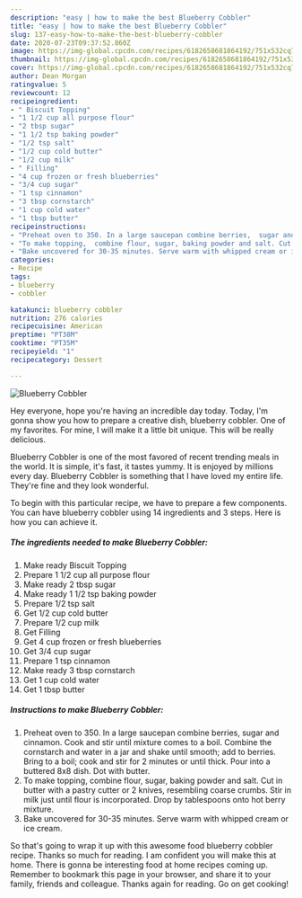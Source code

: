 ```yaml
---
description: "easy | how to make the best Blueberry Cobbler"
title: "easy | how to make the best Blueberry Cobbler"
slug: 137-easy-how-to-make-the-best-blueberry-cobbler
date: 2020-07-23T09:37:52.860Z
image: https://img-global.cpcdn.com/recipes/6182658681864192/751x532cq70/blueberry-cobbler-recipe-main-photo.jpg
thumbnail: https://img-global.cpcdn.com/recipes/6182658681864192/751x532cq70/blueberry-cobbler-recipe-main-photo.jpg
cover: https://img-global.cpcdn.com/recipes/6182658681864192/751x532cq70/blueberry-cobbler-recipe-main-photo.jpg
author: Dean Morgan
ratingvalue: 5
reviewcount: 12
recipeingredient:
- " Biscuit Topping"
- "1 1/2 cup all purpose flour"
- "2 tbsp sugar"
- "1 1/2 tsp baking powder"
- "1/2 tsp salt"
- "1/2 cup cold butter"
- "1/2 cup milk"
- " Filling"
- "4 cup frozen or fresh blueberries"
- "3/4 cup sugar"
- "1 tsp cinnamon"
- "3 tbsp cornstarch"
- "1 cup cold water"
- "1 tbsp butter"
recipeinstructions:
- "Preheat oven to 350. In a large saucepan combine berries,  sugar and cinnamon. Cook and stir until mixture comes to a boil. Combine the cornstarch and water in a jar and shake until smooth; add to berries. Bring to a boil; cook and stir for 2 minutes or until thick. Pour into a buttered 8x8 dish. Dot with butter."
- "To make topping,  combine flour, sugar, baking powder and salt. Cut in butter with a pastry cutter or 2 knives, resembling coarse crumbs. Stir in milk just until flour is incorporated. Drop by tablespoons onto hot berry mixture."
- "Bake uncovered for 30-35 minutes. Serve warm with whipped cream or ice cream."
categories:
- Recipe
tags:
- blueberry
- cobbler

katakunci: blueberry cobbler 
nutrition: 276 calories
recipecuisine: American
preptime: "PT38M"
cooktime: "PT35M"
recipeyield: "1"
recipecategory: Dessert

---
```



![Blueberry Cobbler](https://img-global.cpcdn.com/recipes/6182658681864192/751x532cq70/blueberry-cobbler-recipe-main-photo.jpg)

Hey everyone, hope you're having an incredible day today. Today, I'm gonna show you how to prepare a creative dish, blueberry cobbler. One of my favorites. For mine, I will make it a little bit unique. This will be really delicious.

Blueberry Cobbler is one of the most favored of recent trending meals in the world. It is simple, it's fast, it tastes yummy. It is enjoyed by millions every day. Blueberry Cobbler is something that I have loved my entire life. They're fine and they look wonderful.




To begin with this particular recipe, we have to prepare a few components. You can have blueberry cobbler using 14 ingredients and 3 steps. Here is how you can achieve it.

<!--inarticleads1-->

##### The ingredients needed to make Blueberry Cobbler:

1. Make ready  Biscuit Topping
1. Prepare 1 1/2 cup all purpose flour
1. Make ready 2 tbsp sugar
1. Make ready 1 1/2 tsp baking powder
1. Prepare 1/2 tsp salt
1. Get 1/2 cup cold butter
1. Prepare 1/2 cup milk
1. Get  Filling
1. Get 4 cup frozen or fresh blueberries
1. Get 3/4 cup sugar
1. Prepare 1 tsp cinnamon
1. Make ready 3 tbsp cornstarch
1. Get 1 cup cold water
1. Get 1 tbsp butter




<!--inarticleads2-->

##### Instructions to make Blueberry Cobbler:

1. Preheat oven to 350. In a large saucepan combine berries,  sugar and cinnamon. Cook and stir until mixture comes to a boil. Combine the cornstarch and water in a jar and shake until smooth; add to berries. Bring to a boil; cook and stir for 2 minutes or until thick. Pour into a buttered 8x8 dish. Dot with butter.
1. To make topping,  combine flour, sugar, baking powder and salt. Cut in butter with a pastry cutter or 2 knives, resembling coarse crumbs. Stir in milk just until flour is incorporated. Drop by tablespoons onto hot berry mixture.
1. Bake uncovered for 30-35 minutes. Serve warm with whipped cream or ice cream.




So that's going to wrap it up with this awesome food blueberry cobbler recipe. Thanks so much for reading. I am confident you will make this at home. There is gonna be interesting food at home recipes coming up. Remember to bookmark this page in your browser, and share it to your family, friends and colleague. Thanks again for reading. Go on get cooking!
